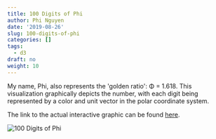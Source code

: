 ```yaml
---
title: 100 Digits of Phi
author: Phi Nguyen
date: '2019-08-26'
slug: 100-digits-of-phi
categories: []
tags:
  - d3
draft: no
weight: 10
---
```


My name, Phi, also represents the 'golden ratio': &#934; = 1.618. This visualization graphically depicts the number, with each digit being represented by a color and unit vector in the polar coordinate system.

The link to the actual interactive graphic can be found [here](../../100digitsphi.html).

![100 Digits of Phi](../../img/100digitsphi.png)

